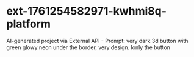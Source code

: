 # ext-1761254582971-kwhmi8q-platform
AI-generated project via External API - Prompt: very dark 3d button with green glowy neon under the border, very design. lonly the button
